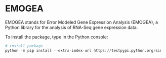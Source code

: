 # EMOGEA

EMOGEA stands for Error Modeled Gene Expression Analysis (EMOGEA), a Python library for the analysis of RNA-Seq gene expression data.

To install the package, type in the Python console: 
```Python
# install package
python -m pip install --extra-index-url https://testpypi.python.org/simple EMOGEA 
```
